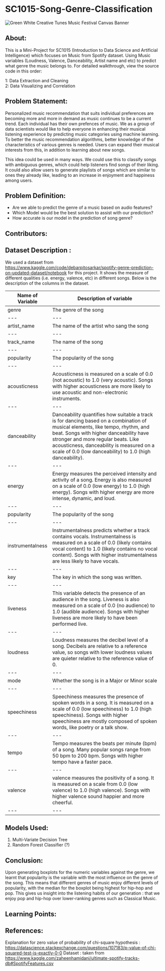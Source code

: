 # SC1015-Song-Genre-Classification
![Green White Creative Tunes Music Festival Canvas Banner](https://user-images.githubusercontent.com/99631047/228569481-1bd250af-63a4-4a61-8672-8423751f36a3.png)


## About:

This is a Mini-Project for SC1015 (Introduction to Data Science and Artificial Intelligence) which focuses on Music from Spotify dataset. Using Music variables (Loudness, Valence, Danceability, Artist name and etc) to predict what genre the music belongs to. For detailed walkthrough, view the source code in this order: 

1: Data Extraction and Cleaning    
2: Data Visualizing and Correlation

## Problem Statement:

Personalized music recommendation that suits individual preferences are becoming more and more in demand as music continues to be a current trend. Each individual has their own prefences of music. We as a group of data scientists would like to help everyone in enhancing their musical listening experience by predicting music categories using machine learning. To better the music recommendation algorithms, better knowledge of the characteristics of various genres is needed. Users can expand their musical interests from this, in addition to learning about new songs.

This idea could be used in many ways. We could use this to classify songs with ambiguous genres, which could help listeners find songs of their liking. It could also allow users to generate playlists of songs which are similar to ones they already like, leading to an increase in enjoyment and happiness among users. 

## Problem Definition:

* Are we able to predict the genre of a music based on audio features?  
* Which Model would be the best solution to assist with our prediction?
* How accurate is our model in the prediction of song genre?

## Contributors:

## Dataset Description :
We used a dataset from https://www.kaggle.com/code/debarpitosarkar/spotify-genre-prediction-on-updated-dataset/notebook for this project. It shows the measure of different qualities (i.e. energy, valence, etc) in different songs. Below is the description of the columns in the dataset.

Name of Variable | Description of variable
--- | --- |
genre | The genre of the song |  
--- | --- |      
 artist_name| The name of the artist who sang the song |      
 --- | --- |       
 track_name | The name of the song|         
 --- | --- |             
 popularity | The popularity of the song |        
 --- | --- |        
 acousticness | Acousticness is measured on a scale of 0.0 (not acoustic) to 1.0 (very acoustic). Songs with higher acousticness are more likely to use acoustic and non-electronic instruments. |       
 --- | --- |     
 danceability | Danceability quantifies how suitable a track is for dancing based on a combination of musical elements, like tempo, rhythm, and beat. Songs with higher danceability have stronger and more regular beats. Like acousticness, danceability is measured on a scale of 0.0 (low danceability) to 1.0 (high danceability). |        
 --- | --- |      
 energy | Energy measures the perceived intensity and activity of a song. Energy is also measured on a scale of 0.0 (low energy) to 1.0 (high energy). Songs with higher energy are more intense, dynamic, and loud. |      
 --- | --- |    
 popularity | The popularity of the song |      |      
 --- | --- |            
 instrumentalness | Instrumentalness predicts whether a track contains vocals. Instrumentalness is measured on a scale of 0.0 (likely contains vocal content) to 1.0 (likely contains no vocal content). Songs with higher instrumentalness are less likely to have vocals. |     
 --- | --- |     
 key | The key in which the song was written. |
--- | --- | 
liveness | This variable detects the presence of an audience in the song. Liveness is also measured on a scale of 0.0 (no audience) to 1.0 (audible audience). Songs with higher liveness are more likely to have been performed live.|
--- | --- |
loudness | Loudness measures the decibel level of a song. Decibels are relative to a reference value, so songs with lower loudness values are quieter relative to the reference value of 0. |
--- | --- | 
mode | Whether the song is in a Major or Minor scale |
--- | --- | 
speechiness | Speechiness measures the presence of spoken words in a song. It is measured on a scale of 0.0 (low speechiness) to 1.0 (high speechiness). Songs with higher speechiness are mostly composed of spoken words, like poetry or a talk show.  |
--- | --- | 
tempo | Tempo measures the beats per minute (bpm) of a song. Many popular songs range from 50 bpm to 200 bpm. Songs with higher tempo have a faster pace. |
--- | --- | 
valence | valence measures the positivity of a song. It is measured on a scale from 0.0 (low valence) to 1.0 (high valence). Songs with higher valence sound happier and more cheerful.|
--- | --- | 






## Models Used:
1) Multi-Variate Decision Tree
2) Random Forest Classifier (?)

## Conclusion:
Upon generating boxplots for the numeric variables against the genre, we learnt that popularity is the variable with the most influence on the genre of the song. This means that different genres of music enjoy different levels of popularity, with the median for the boxplot being highest for hip-hop and pop. This gives us insight into the listening habits of our generation : that we enjoy pop and hip-hop over lower-ranking genres such as Classical Music. 



## Learning Points:

## References:
Explanation for zero value of probability of chi-square hypothesis : https://datascience.stackexchange.com/questions/107183/p-value-of-chi-squared-test-is-exactly-0-0
Dataset : taken from https://www.kaggle.com/zaheenhamidani/ultimate-spotify-tracks-db#SpotifyFeatures.csv

